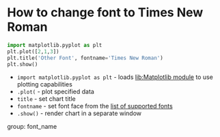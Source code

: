 # How to change font to Times New Roman

```python
import matplotlib.pyplot as plt
plt.plot([2,1,3])
plt.title('Other Font', fontname='Times New Roman')
plt.show()
```

- `import matplotlib.pyplot as plt` - loads [lib:Matplotlib module](python-matplotlib/how-to-install-matplotlib-python-lib-in-ubuntu-ubuntuversion) to use plotting capabilities
- `.plot(` - plot specified data
- `title` - set chart title
- `fontname` - set font face from the [list of supported fonts](/python-matplotlib/how-to-list-supported-fonts)
- `.show()` - render chart in a separate window

group: font_name


